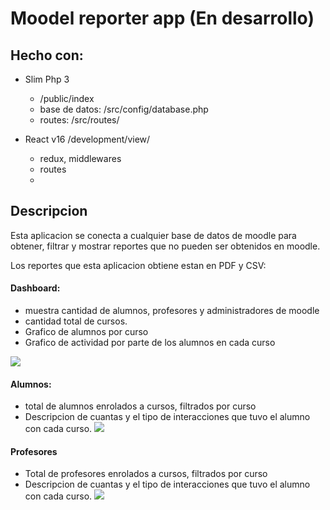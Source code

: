 # Moodel reporter app (En desarrollo)

## Hecho con:

* Slim Php 3 
  - /public/index
  - base de datos: /src/config/database.php
  - routes: /src/routes/

* React v16 /development/view/
  - redux, middlewares
  - routes
  - 
## Descripcion
Esta aplicacion  se conecta a cualquier base de datos de moodle para obtener, filtrar y mostrar reportes que no pueden ser obtenidos en moodle.

Los reportes que esta aplicacion obtiene estan en PDF y CSV:

#### Dashboard: 
+ muestra cantidad de alumnos, profesores y administradores de moodle
+ cantidad total de cursos.
+ Grafico de alumnos por curso
+ Grafico de actividad por parte de los alumnos en cada curso

![](https://raw.githubusercontent.com/ivanrices/Moodle-Reporter/master/assets/dashboard.png)


#### Alumnos:
+ total de alumnos enrolados a cursos, filtrados por curso
+ Descripcion de cuantas y el tipo de interacciones que tuvo el alumno con cada curso.
![](https://raw.githubusercontent.com/ivanrices/Moodle-Reporter/master/assets/alumnos.png)

#### Profesores
+ Total de profesores enrolados a cursos, filtrados por curso
+ Descripcion de cuantas y el tipo de interacciones que tuvo el alumno con cada curso.
![](https://raw.githubusercontent.com/ivanrices/Moodle-Reporter/master/assets/profesores.png)



